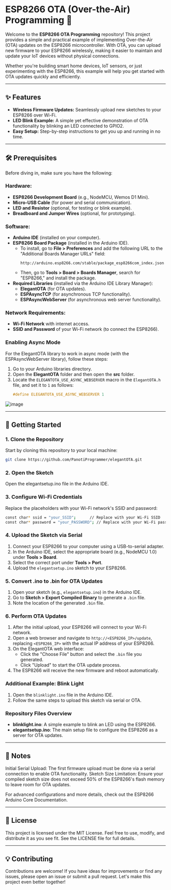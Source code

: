 # ESP8266 OTA (Over-the-Air) Programming 🚀

Welcome to the **ESP8266 OTA Programming** repository! This project provides a simple and practical example of implementing Over-the-Air (OTA) updates on the ESP8266 microcontroller. With OTA, you can upload new firmware to your ESP8266 wirelessly, making it easier to maintain and update your IoT devices without physical connections.

Whether you're building smart home devices, IoT sensors, or just experimenting with the ESP8266, this example will help you get started with OTA updates quickly and efficiently.

---

## ✨ Features

- **Wireless Firmware Updates:** Seamlessly upload new sketches to your ESP8266 over Wi-Fi.
- **LED Blink Example:** A simple yet effective demonstration of OTA functionality by blinking an LED connected to GPIO2.
- **Easy Setup:** Step-by-step instructions to get you up and running in no time.

---

## 🛠️ Prerequisites

Before diving in, make sure you have the following:

### **Hardware:**
- **ESP8266 Development Board** (e.g., NodeMCU, Wemos D1 Mini).
- **Micro-USB Cable** (for power and serial communication).
- **LED and Resistor** (optional, for testing or blink example).
- **Breadboard and Jumper Wires** (optional, for prototyping).

### **Software:**
- **Arduino IDE** (installed on your computer).
- **ESP8266 Board Package** (installed in the Arduino IDE).
  - To install, go to **File > Preferences** and add the following URL to the "Additional Boards Manager URLs" field:
    ```
    http://arduino.esp8266.com/stable/package_esp8266com_index.json
    ```
  - Then, go to **Tools > Board > Boards Manager**, search for "ESP8266," and install the package.
- **Required Libraries** (installed via the Arduino IDE Library Manager):
  - **ElegantOTA** (for OTA updates).
  - **ESPAsyncTCP** (for asynchronous TCP functionality).
  - **ESPAsyncWebServer** (for asynchronous web server functionality).

### **Network Requirements:**
- **Wi-Fi Network** with internet access.
- **SSID and Password** of your Wi-Fi network (to connect the ESP8266).

### **Enabling Async Mode**
For the ElegantOTA library to work in async mode (with the ESPAsyncWebServer library), follow these steps:

1. Go to your Arduino libraries directory.
2. Open the **ElegantOTA** folder and then open the **src** folder.
3. Locate the `ELEGANTOTA_USE_ASYNC_WEBSERVER` macro in the `ElegantOTA.h` file, and set it to `1` as follows:
   ```cpp
   #define ELEGANTOTA_USE_ASYNC_WEBSERVER 1
![image](https://github.com/user-attachments/assets/e8c9c7b9-2894-4828-933a-68bc46955b71)


---

## 🚀 Getting Started

### 1. Clone the Repository
Start by cloning this repository to your local machine:
```bash
git clone https://github.com/PanotiProgrammer/elegantOTA.git
```
### 2. Open the Sketch
Open the elegantsetup.ino file in the Arduino IDE.

### 3. Configure Wi-Fi Credentials
Replace the placeholders with your Wi-Fi network's SSID and password:

```bash
const char* ssid = "your_SSID";      // Replace with your Wi-Fi SSID
const char* password = "your_PASSWORD"; // Replace with your Wi-Fi password
```
### 4. Upload the Sketch via Serial
1. Connect your ESP8266 to your computer using a USB-to-serial adapter.
2. In the Arduino IDE, select the appropriate board (e.g., NodeMCU 1.0) under **Tools > Board**.
3. Select the correct port under **Tools > Port**.
4. Upload the `elegantsetup.ino` sketch to your ESP8266.

### 5. Convert .ino to .bin for OTA Updates
1. Open your sketch (e.g., `elegantsetup.ino`) in the Arduino IDE.
2. Go to **Sketch > Export Compiled Binary** to generate a `.bin` file.
3. Note the location of the generated `.bin` file.

### 6. Perform OTA Updates
1. After the initial upload, your ESP8266 will connect to your Wi-Fi network.
2. Open a web browser and navigate to `http://<ESP8266_IP>/update`, replacing `<ESP8266_IP>` with the actual IP address of your ESP8266.
3. On the ElegantOTA web interface:
   - Click the "Choose File" button and select the `.bin` file you generated.
   - Click "Upload" to start the OTA update process.
4. The ESP8266 will receive the new firmware and reboot automatically.

### Additional Example: Blink Light
1. Open the `blinklight.ino` file in the Arduino IDE.
2. Follow the same steps to upload this sketch via serial or OTA.

### Repository Files Overview
- **blinklight.ino**: A simple example to blink an LED using the ESP8266.
- **elegantsetup.ino**: The main setup file to configure the ESP8266 as a server for OTA updates.

---

## 📝 Notes
Initial Serial Upload: The first firmware upload must be done via a serial connection to enable OTA functionality. 
Sketch Size Limitation: Ensure your compiled sketch size does not exceed 50% of the ESP8266's flash memory to leave room for OTA updates.

For advanced configurations and more details, check out the ESP8266 Arduino Core Documentation.

---

## 📜 License
This project is licensed under the MIT License. Feel free to use, modify, and distribute it as you see fit. See the LICENSE file for full details.

---

## 💡 Contributing
Contributions are welcome! If you have ideas for improvements or find any issues, please open an issue or submit a pull request. Let's make this project even better together!
